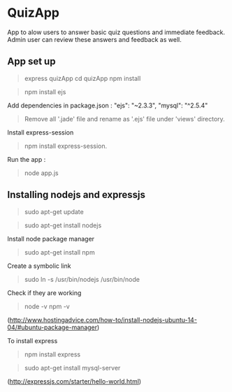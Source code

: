 # QuizApp
App to alow users to answer basic quiz questions and immediate feedback.
Admin user can review these answers and feedback as well.

App set up
------------ 

> express quizApp
> cd quizApp
> npm install 

> npm install ejs

Add dependencies in package.json :
    "ejs": "~2.3.3",
    "mysql": "^2.5.4"
    
> Remove all '.jade' file and rename as '.ejs' file under 'views' directory.


Install express-session

> npm install express-session.

Run the app : 

> node app.js


Installing nodejs and expressjs
--------------------------------------

> sudo apt-get update

> sudo apt-get install nodejs

Install node package manager
> sudo apt-get install npm

Create a symbolic link
> sudo ln -s /usr/bin/nodejs /usr/bin/node

Check if they are working
> node -v
> npm -v

(http://www.hostingadvice.com/how-to/install-nodejs-ubuntu-14-04/#ubuntu-package-manager)

To install express
> npm install express

>sudo apt-get install mysql-server

(http://expressjs.com/starter/hello-world.html)
